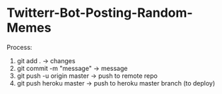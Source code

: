 # Twitterr-Bot-Posting-Random-Memes

Process:
1. git add . -> changes
2. git commit -m "message" -> message
3. git push -u origin master -> push to remote repo
4. git push heroku master -> push to heroku master branch (to deploy)
